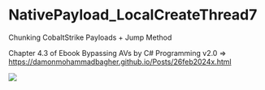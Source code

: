 # NativePayload_LocalCreateThread7
 Chunking CobaltStrike Payloads + Jump Method


 Chapter 4.3 of Ebook Bypassing AVs by C# Programming v2.0 => https://damonmohammadbagher.github.io/Posts/26feb2024x.html


<p><a href="https://hits.seeyoufarm.com"><img src="https://hits.seeyoufarm.com/api/count/incr/badge.svg?url=https://github.com/DamonMohammadbagher/NativePayload_LocalCreateThread7"/></a></p>
